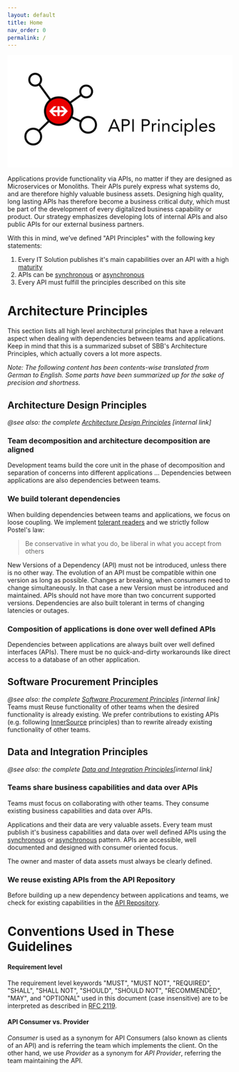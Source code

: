 ```yaml
---
layout: default
title: Home
nav_order: 0
permalink: /
---
```


![API Principles](images/API-Principles-Logo.jpg)

Applications provide functionality via APIs, no matter if they are designed as Microservices or Monoliths. Their APIs purely express what systems do, and are therefore highly valuable business assets. Designing high quality, long lasting APIs has therefore become a business critical duty, which must be part of the development of every digitalized business capability or product. Our strategy emphasizes developing lots of internal APIs and also public APIs for our external business partners.

With this in mind, we’ve defined "API Principles" with the following key statements:

1. Every IT Solution publishes it's main capabilities over an API with a high [maturity](maturity/maturity.md)
2. APIs can be [synchronous](synchronousdesign/synchronousdesign.md) or [asynchronous](asynchronousdesign/asynchronousdesign.md)
3. Every API must fulfill the principles described on this site

Architecture Principles
=======================

This section lists all high level architectural principles that have a relevant aspect when dealing with dependencies between teams and applications. Keep in mind that this is a summarized subset of SBB's Architecture Principles, which actually covers a lot more aspects.

*Note: The following content has been contents-wise translated from German to English. Some parts have been summarized up for the sake of precision and shortness.*

## Architecture Design Principles
*@see also: the complete [Architecture Design Principles](https://sbb.sharepoint.com/teams/384/EA-eSpace/02_Querschnitt/06_Architekturprinzipien/GEP_Gestaltungsprinzip.pdf) \[internal link\]*

### Team decomposition and architecture decomposition are aligned
Development teams build the core unit in the phase of decomposition and separation of concerns into different applications ... Dependencies between applications are also dependencies between teams.

### We build tolerant dependencies
When building dependencies between teams and applications, we focus on loose coupling. We implement [tolerant readers](https://martinfowler.com/bliki/TolerantReader.html) and we strictly follow Postel's law:

>Be conservative in what you do, be liberal in what you accept from others

New Versions of a Dependency (API) must not be introduced, unless there is no other way. The evolution of an API must be compatible within one version as long as possible. Changes ar breaking, when consumers need to change simultaneously. In that case a new Version must be introduced and maintained. APIs should not have more than two concurrent supported versions. Dependencies are also built tolerant in terms of changing latencies or outages.

### Composition of applications is done over well defined APIs
Dependencies between applications are always built over well defined interfaces (APIs). There must be no quick-and-dirty workarounds like direct access to a database of an other application.

## Software Procurement Principles
*@see also: the complete [Software Procurement Principles](https://sbb.sharepoint.com/teams/384/EA-eSpace/02_Querschnitt/06_Architekturprinzipien/BEP_Bereitstellungsprinzip.pdf) \[internal link\]*
Teams must Reuse functionality of other teams when the desired functionality is already existing. We prefer contributions to existing APIs (e.g. following [InnerSource](https://innersourcecommons.org) principles) than to rewrite already existing functionality of other teams.

## Data and Integration Principles
*@see also: the complete [Data and Integration Principles](https://sbb.sharepoint.com/teams/384/EA-eSpace/02_Querschnitt/06_Architekturprinzipien/DIP%20Daten-%20und%20Integrationsprinzip.pdf)\[internal link\]*

### Teams share business capabilities and data over APIs
Teams must focus on collaborating with other teams. They consume existing business capabilities and data over APIs.

Applications and their data are very valuable assets. Every team must publish it's business capabilities and data over well defined APIs using the [synchronous](synchronousdesign/synchronousdesign.md) or [asynchronous](asynchronousdesign/asynchronousdesign.md) pattern. APIs are accessible, well documented and designed with consumer oriented focus.

The owner and master of data assets must always be clearly defined.

### We reuse existing APIs from the API Repository
Before building up a new dependency between applications and teams, we check for existing capabilities in the [API Repository](https://developer.sbb.ch).

Conventions Used in These Guidelines
====================================

#### Requirement level
The requirement level keywords "MUST", "MUST NOT", "REQUIRED", "SHALL", "SHALL NOT", "SHOULD", "SHOULD NOT", "RECOMMENDED", "MAY", and "OPTIONAL" used in this document (case insensitive) are to be interpreted as described in [RFC 2119](https://www.ietf.org/rfc/rfc2119.txt).

#### API Consumer vs. Provider
*Consumer* is used as a synonym for API Consumers (also known as clients of an API) and is referring the team which implements the client. On the other hand, we use *Provider* as a synonym for *API Provider*, referring the team maintaining the API.
